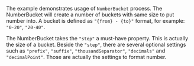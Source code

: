 The example demonstrates usage of `NumberBucket` process. The NumberBucket will create a number of buckets with same size to put number into. A bucket is defined as `"{from} - {to}"` format, for example: `"0-20"`, `"20-40"`.

The NumberBucket takes the `"step"` a must-have property. This is actually the size of a bucket. Beside the `"step"`, there are several optional settings such as `"prefix"`, `"suffix"`, `"thousandSeparator"`, `"decimals"` and `"decimalPoint"`. Those are actually the settings to format number.